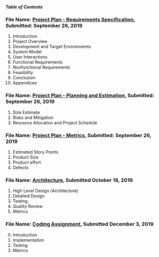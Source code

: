 ##### Table of Contents

### File Name: [Project Plan - Requirements Specification](https://github.com/nawa236/StorefrontTestingApp/blob/master/Project%20Documentation/Project%20Plan%20-%20Requirements%20Specification.pdf), Submitted: September 26, 2019
1. Introduction
2. Project Overview
3. Development and Target Environments
4. System Model
5. User Interactions
6. Functional Requirements
7. Nonfunctional Requirements
8. Feasibility
9. Conclusion
10. Appendices

### File Name: [Project Plan - Planning and Estimation](https://github.com/nawa236/StorefrontTestingApp/blob/master/Project%20Documentation/Project%20Plan%20-%20Planning%20and%20Estimation.pdf), Submitted: September 26, 2019
1. Size Estimate
2. Risks and Mitigation
3. Resource Allocation and Project Schedule

### File Name: [Project Plan - Metrics](https://github.com/nawa236/StorefrontTestingApp/blob/master/Project%20Documentation/Project%20Plan%20-%20Metrics.pdf), Submitted: September 26, 2019
1. Estimated Story Points
2. Product Size
3. Product effort
4. Defects

### File Name: [Architecture](https://github.com/nawa236/StorefrontTestingApp/blob/master/Project%20Documentation/Architecture.pdf), Submitted October 18, 2019
1. High Level Design (Architecture)
2. Detailed Design
3. Testing
4. Quality Review
5. Metrics

### File Name: [Coding Assignment](https://github.com/nawa236/StorefrontTestingApp/blob/master/Project%20Documentation/Coding%20Assignment.pdf), Submitted December 3, 2019
0. Introduction
1. Implementation
2. Testing
3. Metrics
